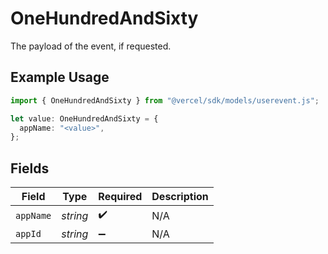 # OneHundredAndSixty

The payload of the event, if requested.

## Example Usage

```typescript
import { OneHundredAndSixty } from "@vercel/sdk/models/userevent.js";

let value: OneHundredAndSixty = {
  appName: "<value>",
};
```

## Fields

| Field              | Type               | Required           | Description        |
| ------------------ | ------------------ | ------------------ | ------------------ |
| `appName`          | *string*           | :heavy_check_mark: | N/A                |
| `appId`            | *string*           | :heavy_minus_sign: | N/A                |